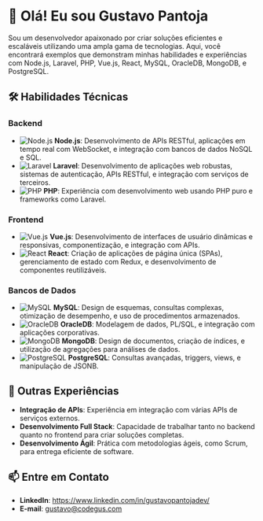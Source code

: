 
# 👋 Olá! Eu sou Gustavo Pantoja

Sou um desenvolvedor apaixonado por criar soluções eficientes e escaláveis utilizando uma ampla gama de tecnologias. Aqui, você encontrará exemplos que demonstram minhas habilidades e experiências com Node.js, Laravel, PHP, Vue.js, React, MySQL, OracleDB, MongoDB, e PostgreSQL.

## 🛠️ Habilidades Técnicas

### Backend
- ![Node.js](https://img.shields.io/badge/Node.js-339933?style=for-the-badge&logo=nodedotjs&logoColor=white) **Node.js**: Desenvolvimento de APIs RESTful, aplicações em tempo real com WebSocket, e integração com bancos de dados NoSQL e SQL.
- ![Laravel](https://img.shields.io/badge/Laravel-FF2D20?style=for-the-badge&logo=laravel&logoColor=white) **Laravel**: Desenvolvimento de aplicações web robustas, sistemas de autenticação, APIs RESTful, e integração com serviços de terceiros.
- ![PHP](https://img.shields.io/badge/PHP-777BB4?style=for-the-badge&logo=php&logoColor=white) **PHP**: Experiência com desenvolvimento web usando PHP puro e frameworks como Laravel.

### Frontend
- ![Vue.js](https://img.shields.io/badge/Vue.js-4FC08D?style=for-the-badge&logo=vuedotjs&logoColor=white) **Vue.js**: Desenvolvimento de interfaces de usuário dinâmicas e responsivas, componentização, e integração com APIs.
- ![React](https://img.shields.io/badge/React-61DAFB?style=for-the-badge&logo=react&logoColor=white) **React**: Criação de aplicações de página única (SPAs), gerenciamento de estado com Redux, e desenvolvimento de componentes reutilizáveis.

### Bancos de Dados
- ![MySQL](https://img.shields.io/badge/MySQL-4479A1?style=for-the-badge&logo=mysql&logoColor=white) **MySQL**: Design de esquemas, consultas complexas, otimização de desempenho, e uso de procedimentos armazenados.
- ![OracleDB](https://img.shields.io/badge/OracleDB-F80000?style=for-the-badge&logo=oracle&logoColor=white) **OracleDB**: Modelagem de dados, PL/SQL, e integração com aplicações corporativas.
- ![MongoDB](https://img.shields.io/badge/MongoDB-47A248?style=for-the-badge&logo=mongodb&logoColor=white) **MongoDB**: Design de documentos, criação de índices, e utilização de agregações para análises de dados.
- ![PostgreSQL](https://img.shields.io/badge/PostgreSQL-336791?style=for-the-badge&logo=postgresql&logoColor=white) **PostgreSQL**: Consultas avançadas, triggers, views, e manipulação de JSONB.

## 🚀 Outras Experiências
- **Integração de APIs**: Experiência em integração com várias APIs de serviços externos.
- **Desenvolvimento Full Stack**: Capacidade de trabalhar tanto no backend quanto no frontend para criar soluções completas.
- **Desenvolvimento Ágil**: Prática com metodologias ágeis, como Scrum, para entrega eficiente de software.

## 📫 Entre em Contato
- **LinkedIn**: https://www.linkedin.com/in/gustavopantojadev/
- **E-mail**: gustavo@codegus.com
